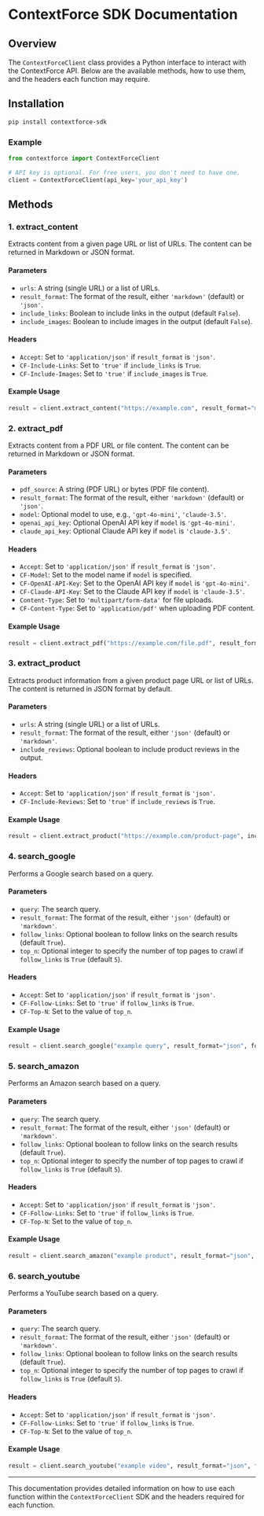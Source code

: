 # ContextForce SDK Documentation

## Overview

The `ContextForceClient` class provides a Python interface to interact with the ContextForce API. Below are the available methods, how to use them, and the headers each function may require.

## Installation


```bash
pip install contextforce-sdk
```


### Example
```python
from contextforce import ContextForceClient

# API key is optional. For free users, you don't need to have one.
client = ContextForceClient(api_key='your_api_key')
```

## Methods

### 1. extract_content

Extracts content from a given page URL or list of URLs. The content can be returned in Markdown or JSON format.

#### Parameters
- `urls`: A string (single URL) or a list of URLs.
- `result_format`: The format of the result, either `'markdown'` (default) or `'json'`.
- `include_links`: Boolean to include links in the output (default `False`).
- `include_images`: Boolean to include images in the output (default `False`).

#### Headers
- `Accept`: Set to `'application/json'` if `result_format` is `'json'`.
- `CF-Include-Links`: Set to `'true'` if `include_links` is `True`.
- `CF-Include-Images`: Set to `'true'` if `include_images` is `True`.

#### Example Usage
```python
result = client.extract_content("https://example.com", result_format="markdown", include_links=True)
```

### 2. extract_pdf

Extracts content from a PDF URL or file content. The content can be returned in Markdown or JSON format.

#### Parameters
- `pdf_source`: A string (PDF URL) or bytes (PDF file content).
- `result_format`: The format of the result, either `'markdown'` (default) or `'json'`.
- `model`: Optional model to use, e.g., `'gpt-4o-mini'`, `'claude-3.5'`.
- `openai_api_key`: Optional OpenAI API key if `model` is `'gpt-4o-mini'`.
- `claude_api_key`: Optional Claude API key if `model` is `'claude-3.5'`.

#### Headers
- `Accept`: Set to `'application/json'` if `result_format` is `'json'`.
- `CF-Model`: Set to the model name if `model` is specified.
- `CF-OpenAI-API-Key`: Set to the OpenAI API key if `model` is `'gpt-4o-mini'`.
- `CF-Claude-API-Key`: Set to the Claude API key if `model` is `'claude-3.5'`.
- `Content-Type`: Set to `'multipart/form-data'` for file uploads.
- `CF-Content-Type`: Set to `'application/pdf'` when uploading PDF content.

#### Example Usage
```python
result = client.extract_pdf("https://example.com/file.pdf", result_format="markdown", model="gpt-4o-mini")
```

### 3. extract_product

Extracts product information from a given product page URL or list of URLs. The content is returned in JSON format by default.

#### Parameters
- `urls`: A string (single URL) or a list of URLs.
- `result_format`: The format of the result, either `'json'` (default) or `'markdown'`.
- `include_reviews`: Optional boolean to include product reviews in the output.

#### Headers
- `Accept`: Set to `'application/json'` if `result_format` is `'json'`.
- `CF-Include-Reviews`: Set to `'true'` if `include_reviews` is `True`.

#### Example Usage
```python
result = client.extract_product("https://example.com/product-page", include_reviews=True)
```


### 4. search_google

Performs a Google search based on a query.

#### Parameters
- `query`: The search query.
- `result_format`: The format of the result, either `'json'` (default) or `'markdown'`.
- `follow_links`: Optional boolean to follow links on the search results (default `True`).
- `top_n`: Optional integer to specify the number of top pages to crawl if `follow_links` is `True` (default `5`).

#### Headers
- `Accept`: Set to `'application/json'` if `result_format` is `'json'`.
- `CF-Follow-Links`: Set to `'true'` if `follow_links` is `True`.
- `CF-Top-N`: Set to the value of `top_n`.

#### Example Usage
```python
result = client.search_google("example query", result_format="json", follow_links=True, top_n=5)
```

### 5. search_amazon

Performs an Amazon search based on a query.

#### Parameters
- `query`: The search query.
- `result_format`: The format of the result, either `'json'` (default) or `'markdown'`.
- `follow_links`: Optional boolean to follow links on the search results (default `True`).
- `top_n`: Optional integer to specify the number of top pages to crawl if `follow_links` is `True` (default `5`).

#### Headers
- `Accept`: Set to `'application/json'` if `result_format` is `'json'`.
- `CF-Follow-Links`: Set to `'true'` if `follow_links` is `True`.
- `CF-Top-N`: Set to the value of `top_n`.

#### Example Usage
```python
result = client.search_amazon("example product", result_format="json", follow_links=True, top_n=5)
```

### 6. search_youtube

Performs a YouTube search based on a query.

#### Parameters
- `query`: The search query.
- `result_format`: The format of the result, either `'json'` (default) or `'markdown'`.
- `follow_links`: Optional boolean to follow links on the search results (default `True`).
- `top_n`: Optional integer to specify the number of top pages to crawl if `follow_links` is `True` (default `5`).

#### Headers
- `Accept`: Set to `'application/json'` if `result_format` is `'json'`.
- `CF-Follow-Links`: Set to `'true'` if `follow_links` is `True`.
- `CF-Top-N`: Set to the value of `top_n`.

#### Example Usage
```python
result = client.search_youtube("example video", result_format="json", follow_links=True, top_n=5)
```

---

This documentation provides detailed information on how to use each function within the `ContextForceClient` SDK and the headers required for each function.


